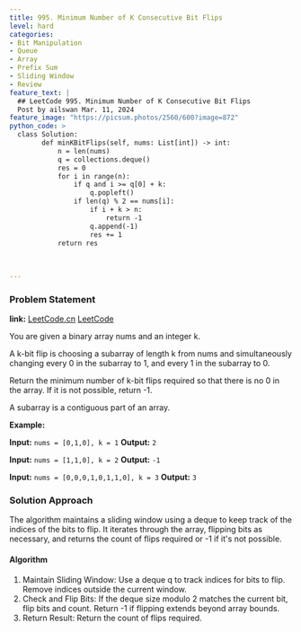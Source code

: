 ```yaml
---
title: 995. Minimum Number of K Consecutive Bit Flips
level: hard
categories:
- Bit Manipulation
- Queue
- Array
- Prefix Sum
- Sliding Window
- Review
feature_text: |
  ## LeetCode 995. Minimum Number of K Consecutive Bit Flips
  Post by ailswan Mar. 11, 2024
feature_image: "https://picsum.photos/2560/600?image=872"
python_code: >
  class Solution:
        def minKBitFlips(self, nums: List[int]) -> int:
            n = len(nums)
            q = collections.deque()
            res = 0
            for i in range(n):
                if q and i >= q[0] + k:
                    q.popleft()
                if len(q) % 2 == nums[i]:
                    if i + k > n:
                        return -1
                    q.append(-1)
                    res += 1
            return res
            
      
        
---
```


### Problem Statement
**link:**
[LeetCode.cn](https://leetcode.cn/problems/minimum-number-of-k-consecutive-bit-flips/)
[LeetCode](https://leetcode.com/minimum-number-of-k-consecutive-bit-flips/)

You are given a binary array nums and an integer k.

A k-bit flip is choosing a subarray of length k from nums and simultaneously changing every 0 in the subarray to 1, and every 1 in the subarray to 0.

Return the minimum number of k-bit flips required so that there is no 0 in the array. If it is not possible, return -1.

A subarray is a contiguous part of an array.

**Example:**

**Input:** `nums = [0,1,0], k = 1`
**Output:** `2`
 
**Input:** `nums = [1,1,0], k = 2`
**Output:** `-1`

**Input:** `nums = [0,0,0,1,0,1,1,0], k = 3`
**Output:** `3`
 
### Solution Approach
The algorithm maintains a sliding window using a deque to keep track of the indices of the bits to flip. It iterates through the array, flipping bits as necessary, and returns the count of flips required or -1 if it's not possible.

#### Algorithm
1. Maintain Sliding Window:
Use a deque q to track indices for bits to flip.
Remove indices outside the current window.
2. Check and Flip Bits:
If the deque size modulo 2 matches the current bit, flip bits and count.
Return -1 if flipping extends beyond array bounds.
3. Return Result:
Return the count of flips required. 